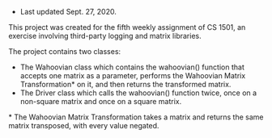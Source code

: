 * Last updated Sept. 27, 2020.

This project was created for the fifth weekly assignment of CS 1501, an exercise involving third-party logging and matrix libraries. 

The project contains two classes: 
- The Wahoovian class which contains the wahoovian() function that accepts one matrix as a parameter, performs the Wahoovian Matrix Transformation* on it, and then returns the transformed matrix. 
- The Driver class which calls the wahoovian() function twice, once on a non-square matrix and once on a square matrix. 

\* The Wahoovian Matrix Transformation takes a matrix and returns the same matrix transposed, with every value negated. 